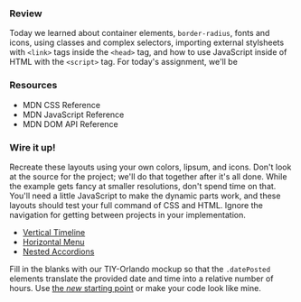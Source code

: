 ### Review

Today we learned about container elements, `border-radius`, fonts and icons, using classes and complex selectors, importing external stylsheets with `<link>` tags inside the `<head>` tag, and how to use JavaScript inside of HTML with the `<script>` tag. For today's assignment, we'll be

### Resources

* MDN CSS Reference
* MDN JavaScript Reference
* MDN DOM API Reference

### Wire it up!

Recreate these layouts using your own colors, lipsum, and icons. Don't look at the source for the project; we'll do that together after it's all done. While the example gets fancy at smaller resolutions, don't spend time on that. You'll need a little JavaScript to make the dynamic parts work, and these layouts should test your full command of CSS and HTML. Ignore the navigation for getting between projects in your implementation.

* [Vertical Timeline](http://tympanus.net/Blueprints/VerticalTimeline/)
* [Horizontal Menu](http://tympanus.net/Blueprints/HorizontalDropDownMenu/)
* [Nested Accordions](http://tympanus.net/Blueprints/NestedAccordion/)

Fill in the blanks with our TIY-Orlando mockup so that the `.datePosted` elements translate the provided date and time into a relative number of hours. Use [the _new_ starting point](/Assignments/2014-10-23.html) or make your code look like mine.
